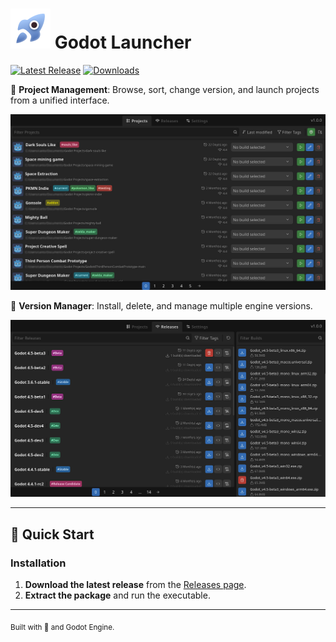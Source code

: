 # <img src="/assets/textures/icons/app/godot-launcher.png" width="64"> Godot Launcher

[![Latest Release](https://img.shields.io/github/v/release/diiiaz/godot-launcher?label=latest%20release)](https://github.com/diiiaz/godot-launcher/releases)
[![Downloads](https://img.shields.io/github/downloads/diiiaz/godot-launcher/total?color=green)](https://github.com/diiiaz/godot-launcher/releases)

📂 **Project Management**: Browse, sort, change version, and launch projects from a unified interface.
   
  <img src="https://github.com/diiiaz/godot-launcher/blob/main/meta/screenshots/projects_page.png" width="768"/>
  
🔄 **Version Manager**: Install, delete, and manage multiple engine versions.
   
  <img src="https://github.com/diiiaz/godot-launcher/blob/main/meta/screenshots/releases_page.png" width="768"/>
  
---

## 🚀 Quick Start

### Installation
1. **Download the latest release** from the [Releases page](https://github.com/diiiaz/godot-launcher/releases).  
2. **Extract the package** and run the executable.  

---

<sub>Built with 💙 and Godot Engine.</sub>
